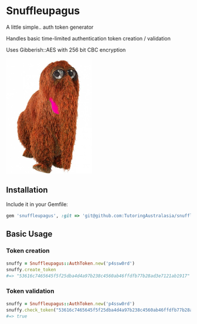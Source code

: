 Snuffleupagus
=============

A little simple.. auth token generator

Handles basic time-limited authentication token creation / validation

Uses Gibberish::AES with 256 bit CBC encryption

![Snuffy](/Snuffy.png "Snuffleupagus")

## Installation

Include it in your Gemfile:

```ruby
gem 'snuffleupagus', :git => 'git@github.com:TutoringAustralasia/snuffleupagus.git'
```

## Basic Usage

### Token creation

```ruby
snuffy = Snuffleupagus::AuthToken.new('p4ssw0rd')
snuffy.create_token
#=> "53616c7465645f5f25dba4d4a97b238c4560ab46ffdfb77b28ad3e7121ab1917"
```

### Token validation

```ruby
snuffy = Snuffleupagus::AuthToken.new('p4ssw0rd')
snuffy.check_token("53616c7465645f5f25dba4d4a97b238c4560ab46ffdfb77b28ad3e7121ab1917")
#=> true
```
